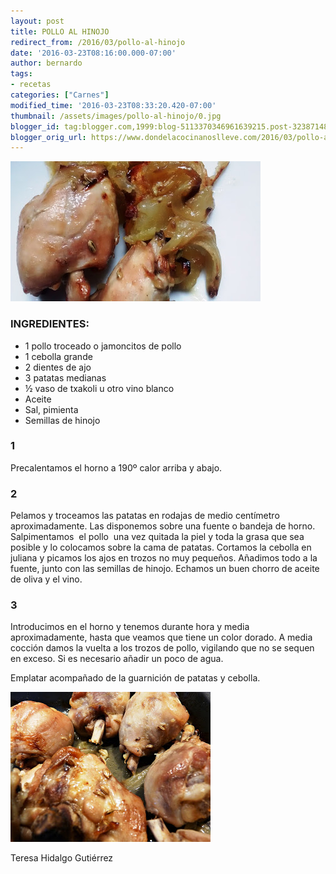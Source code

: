 ```yaml
---
layout: post
title: POLLO AL HINOJO
redirect_from: /2016/03/pollo-al-hinojo
date: '2016-03-23T08:16:00.000-07:00'
author: bernardo
tags:
- recetas
categories: ["Carnes"]
modified_time: '2016-03-23T08:33:20.420-07:00'
thumbnail: /assets/images/pollo-al-hinojo/0.jpg
blogger_id: tag:blogger.com,1999:blog-5113370346961639215.post-3238714893597453453
blogger_orig_url: https://www.dondelacocinanoslleve.com/2016/03/pollo-al-hinojo.html
---
```


![](/assets/images/pollo-al-hinojo/0.jpg)

  
### INGREDIENTES:
* 1 pollo troceado o jamoncitos de pollo
* 1 cebolla grande
* 2 dientes de ajo
* 3 patatas medianas
* ½ vaso de txakoli u otro vino blanco
* Aceite
* Sal, pimienta
* Semillas de hinojo  

### 1

Precalentamos el horno a 190º calor arriba y abajo.  
  

### 2

Pelamos y troceamos las patatas en rodajas de medio centímetro aproximadamente. Las disponemos sobre una fuente o bandeja de horno. Salpimentamos  el pollo  una vez quitada la piel y toda la grasa que sea posible y lo colocamos sobre la cama de patatas. Cortamos la cebolla en juliana y picamos los ajos en trozos no muy pequeños. Añadimos todo a la fuente, junto con las semillas de hinojo. Echamos un buen chorro de aceite de oliva y el vino.  

### 3

Introducimos en el horno y tenemos durante hora y media aproximadamente, hasta que veamos que tiene un color dorado. A media cocción damos la vuelta a los trozos de pollo, vigilando que no se sequen en exceso. Si es necesario añadir un poco de agua.  

Emplatar acompañado de la guarnición de patatas y cebolla.  

![](/assets/images/pollo-al-hinojo/1.jpg)

  
Teresa Hidalgo Gutiérrez
